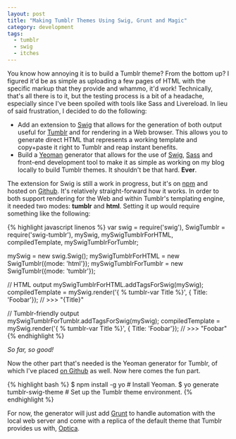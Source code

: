 ```yaml
---
layout: post
title: "Making Tumblr Themes Using Swig, Grunt and Magic"
category: development
tags:
  - tumblr
  - swig
  - itches
---
```


You know how annoying it is to build a Tumblr theme? From the bottom up? I
figured it'd be as simple as uploading a few pages of HTML with the specific
markup that they provide and whammo, it'd work! Technically, that's all there
is to it, but the testing process is a bit of a headache, especially since I've
been spoiled with tools like Sass and Livereload. In lieu of said frustration,
I decided to do the following:

  + Add an extension to [Swig][] that allows for the generation of both output
    useful for [Tumblr][] and for rendering in a Web browser. This allows you
    to generate direct HTML that represents a working template and copy+paste
    it right to Tumblr and reap instant benefits.
  + Build a [Yeoman][] generator that allows for the use of [Swig][], [Sass][]
    and front-end development tool to make it as simple as working on my blog
    locally to build Tumblr themes. It shouldn't be that hard. **Ever**.

The extension for Swig is still a work in progress, but it's on [npm][swignpm]
and hosted on [Github][swigh]. It's relatively straight-forward how it works.
In order to both support rendering for the Web and within Tumblr's templating
engine, it needed two modes: **tumblr** and **html**. Setting it up would
require something like the following:

{% highlight javascript linenos %}
var swig = require('swig'),
    SwigTumblr = require('swig-tumblr'),
    mySwig, mySwigTumblrForHTML, compiledTemplate,
    mySwigTumblrForTumblr;

mySwig = new swig.Swig();
mySwigTumblrForHTML = new SwigTumblr({mode: 'html'});
mySwigTumblrForTumblr = new SwigTumblr({mode: 'tumblr'});

// HTML output
mySwigTumblrForHTML.addTagsForSwig(mySwig);
compiledTemplate = mySwig.render('{ % tumblr-var Title %}', { Title: 'Foobar'});
// >>> "{Title}"

// Tumblr-friendly output
mySwigTumblrForTumblr.addTagsForSwig(mySwig);
compiledTemplate = mySwig.render('{ % tumblr-var Title %}', { Title: 'Foobar'});
// >>> "Foobar"
{% endhighlight %}

_So far, so good!_

Now the other part that's needed is the Yeoman generator for Tumblr, of which 
I've placed [on Github][yggh] as well. Now here comes the fun part.

{% highlight bash %}
$ npm install -g yo # Install Yeoman.
$ yo generate tumblr-swig-theme # Set up the Tumblr theme environment.
{% endhighlight %}

For now, the generator will just add [Grunt][] to handle automation with the
local web server and come with a replica of the default theme that Tumblr
provides us with, [Optica][].

[Swig]: https://paularmstrong.github.io/swig
[Tumblr]: http://tumblr.com
[grunt]: http://gruntjs.com
[Yeoman]: http://yeoman.io
[Sass]: http://sass-lang.com
[swigh]: https://github.com/jalcine/swig-tumblr
[swignpm]: https://www.npmjs.com/package/swig-tumblr
[yggh]: https://github.com/jalcine/yeoman-generator-tumblr-swig-theme
[optica]: https://www.tumblr.com/theme/37310 
